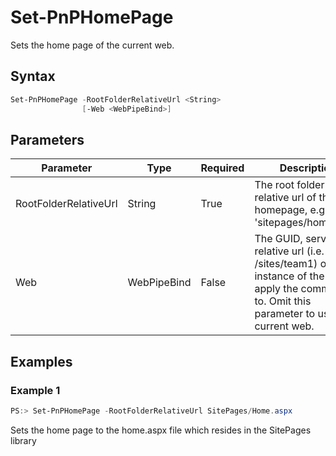 # Set-PnPHomePage
Sets the home page of the current web.
## Syntax
```powershell
Set-PnPHomePage -RootFolderRelativeUrl <String>
                [-Web <WebPipeBind>]
```


## Parameters
Parameter|Type|Required|Description
---------|----|--------|-----------
|RootFolderRelativeUrl|String|True|The root folder relative url of the homepage, e.g. 'sitepages/home.aspx'|
|Web|WebPipeBind|False|The GUID, server relative url (i.e. /sites/team1) or web instance of the web to apply the command to. Omit this parameter to use the current web.|
## Examples

### Example 1
```powershell
PS:> Set-PnPHomePage -RootFolderRelativeUrl SitePages/Home.aspx
```
Sets the home page to the home.aspx file which resides in the SitePages library
